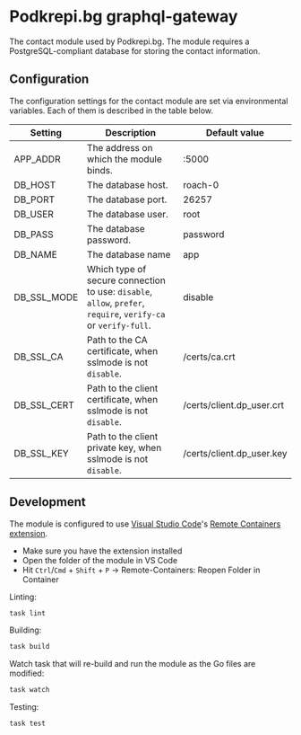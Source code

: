 # Podkrepi.bg graphql-gateway
The contact module used by Podkrepi.bg. The module requires a PostgreSQL-compliant database for storing the contact information.

## Configuration
The configuration settings for the contact module are set via environmental variables. Each of them is described in the table below.

| Setting     | Description                                                                                        | Default value             |
|-------------|----------------------------------------------------------------------------------------------------|---------------------------|
| APP_ADDR    | The address on which the module binds.                                                             | :5000                     |
| DB_HOST     | The database host.                                                                                 | roach-0                   |
| DB_PORT     | The database port.                                                                                 | 26257                     |
| DB_USER     | The database user.                                                                                 | root                      |
| DB_PASS     | The database password.                                                                             | password                  |
| DB_NAME     | The database name                                                                                  | app                       |
| DB_SSL_MODE | Which type of secure connection to use: `disable`, `allow`, `prefer`, `require`, `verify-ca` or `verify-full`. | disable                   |
| DB_SSL_CA   | Path to the CA certificate, when sslmode is not `disable`.                                           | /certs/ca.crt             |
| DB_SSL_CERT | Path to the client certificate, when sslmode is not `disable`.                                       | /certs/client.dp_user.crt |
| DB_SSL_KEY  | Path to the client private key, when sslmode is not `disable`.                                       | /certs/client.dp_user.key |

## Development
The module is configured to use [Visual Studio Code](https://code.visualstudio.com/download)'s [Remote Containers extension](https://code.visualstudio.com/docs/remote/containers).
 - Make sure you have the extension installed
 - Open the folder of the module in VS Code
 - Hit `Ctrl`/`Cmd` + `Shift` + `P` -> Remote-Containers: Reopen Folder in Container

Linting:
```bash
task lint
```

Building:
```bash
task build
```

Watch task that will re-build and run the module as the Go files are modified:
```bash
task watch
```

Testing:
```bash
task test
```
